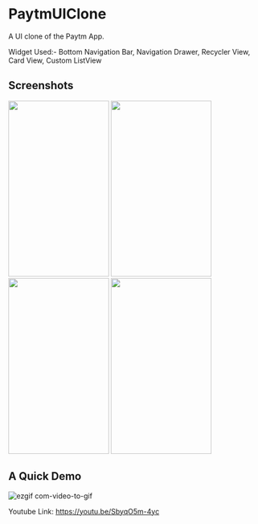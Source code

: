 # PaytmUIClone


A UI clone of the Paytm App.

Widget Used:-
Bottom Navigation Bar,
Navigation Drawer,
Recycler View,
Card View,
Custom ListView

## Screenshots

<img src="https://user-images.githubusercontent.com/47057254/74678681-b4bd0780-51e1-11ea-904b-24c8dd63ebff.jpg" width="200" height="350"> <img src="https://user-images.githubusercontent.com/47057254/74678714-c8686e00-51e1-11ea-9941-e9977a4332ad.jpg" width="200" height="350"> <img src="https://user-images.githubusercontent.com/47057254/74678650-a1aa3780-51e1-11ea-87cd-143219cbb721.jpg" width="200" height="350"> <img src="https://user-images.githubusercontent.com/47057254/74678725-d1f1d600-51e1-11ea-8cba-23eba1ca1b8d.jpg" width="200" height="350">


## A Quick Demo

![ezgif com-video-to-gif](https://user-images.githubusercontent.com/47057254/74680425-91e12200-51e6-11ea-9131-3447adac9873.gif)


Youtube Link: https://youtu.be/SbyqO5m-4yc
